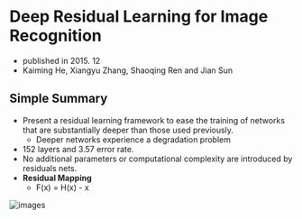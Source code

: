# Deep Residual Learning for Image Recognition

- published in 2015. 12
- Kaiming He, Xiangyu Zhang, Shaoqing Ren and Jian Sun

## Simple Summary

- Present a residual learning framework to ease the training of networks that are substantially deeper than those used previously.
	- Deeper networks experience a degradation problem
- 152 layers and 3.57 error rate.
- No additional parameters or computational complexity are introduced by residuals nets.
- **Residual Mapping**
	- F(x) = H(x) - x

![images](../../images/residual_network_1.png)